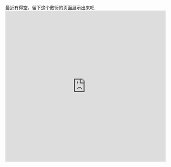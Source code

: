<title>Qiangqiang_Blog</title>
最近冇得空，留下这个敷衍的页面展示出来吧
<iframe src="https://datahub.io/core/covid-19/view/1" width="100%" height="475px" frameborder="0"></iframe>
<EMBED src="https://trho.cc/music/%E4%BA%BA%E8%A7%81%E4%BA%BA%E7%88%B1%E7%9A%84P%E8%80%81%E6%B1%89%20-%20%E6%9E%9C%E7%89%A9%E3%81%AE%E7%9B%9B%E3%82%8A%E5%90%88%E3%82%8F%E3%81%9B.mp3" autostart="true" loop=infinite width=0 height=0>
